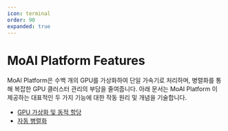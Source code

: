 ```yaml
---
icon: terminal
order: 90
expanded: true
---
```


# MoAI Platform Features

MoAI Platform은 수백 개의 GPU를 가상화하여 단일 가속기로 처리하며, 병렬화를 통해 복잡한 GPU 클러스터 관리의 부담을 줄여줍니다. 아래 문서는 MoAI Platform 이 제공하는 대표적인 두 가지 기능에 대한 작동 원리 및 개념을 기술합니다.

- [GPU 가상화 및 동적 할당](/MoAI_Features/Virtualization.md)
- [자동 병렬화](/MoAI_Features/Parallelization.md)
